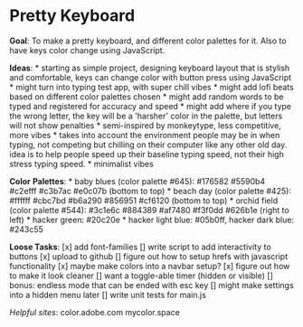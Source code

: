 # Pretty Keyboard

**Goal**: To make a pretty keyboard, and different color palettes for it. Also to have keys color change using JavaScript.

**Ideas**: 
    * starting as simple project, designing keyboard layout that is stylish and comfortable, keys can change color with button press using JavaScript
    * might turn into typing test app, with super chill vibes 
    * might add lofi beats based on different color palettes chosen
    * might add random words to be typed and registered for accuracy and speed
    * might add where if you type the wrong letter, the key will be a 'harsher' color in the palette, but letters will not show penalties
    * semi-inspired by monkeytype, less competitive, more vibes
    * takes into account the environment people may be in when typing, not competing but chilling on their computer like any other old day. idea is to help people speed up their baseline typing speed, not their high stress typing speed.
    * minimalist vibes  

**Color** **Palettes**:
    * baby blues (color palette #645):  #176582 #5590b4 #c2efff #c3b7ac #e0c07b (bottom to top)
    * beach day (color palette #425): #ffffff #cbc7bd #b6a290 #856951 #cf6120 (bottom to top)
    * orchid field (color palette #544): #3c1e6c #884389 #af7480 #f3f0dd #626b1e (right to left)
    * hacker green: #20c20e
    * hacker light blue: #05b0ff, hacker dark blue: #243c55

**Loose Tasks**: 
    [x] add font-families
    [] write script to add interactivity to buttons
    [x] upload to github
    [] figure out how to setup hrefs with javascript functionality
    [x] maybe make colors into a navbar setup?
    [x] figure out how to make it look cleaner
    [] want a toggle-able timer (hidden or visible)
    [] bonus: endless mode that can be ended with esc key
    [] might make settings into a hidden menu later
    [] write unit tests for main.js

*Helpful sites*:
color.adobe.com
mycolor.space